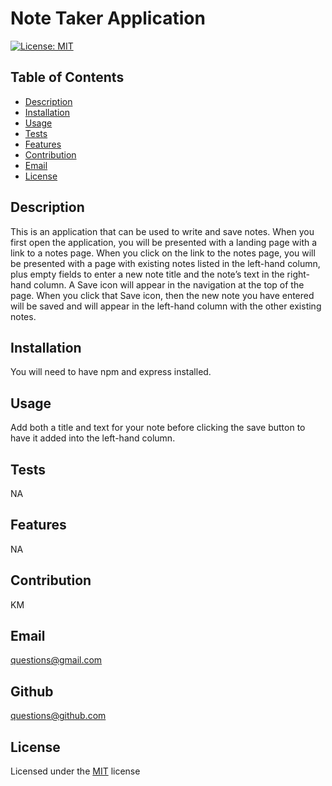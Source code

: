 

# Note Taker Application 

[![License: MIT](https://img.shields.io/badge/License-MIT-yellow.svg)](https://www.gnu.org/licenses/MIT)

## Table of Contents
- [Description](#Description)
- [Installation](#Installation)
- [Usage](#Usage)
- [Tests](#Tests)
- [Features](#Features)
- [Contribution](#Contribution)
- [Email](#Email)
- [License](#License)

## Description
This is an application that can be used to write and save notes. When you first open the application, you will be presented with a landing page with a link to a notes page.  When you click on the link to the notes page, you will be presented with a page with existing notes listed in the left-hand column, plus empty fields to enter a new note title and the note’s text in the right-hand column. A Save icon will appear in the navigation at the top of the page. When you click that Save icon, then the new note you have entered will be saved and will appear in the left-hand column with the other existing notes.

## Installation
You will need to have npm and express installed.

## Usage
Add both a title and text for your note before clicking the save button to have it added into the left-hand column.

## Tests
NA

## Features
NA

## Contribution
KM

## Email
questions@gmail.com

## Github
questions@github.com

## License
Licensed under the [MIT](https://choosealicense.com/licenses/mit/) license
        